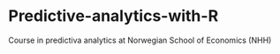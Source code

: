 # Predictive-analytics-with-R
Course in predictiva analytics at Norwegian School of Economics (NHH)
